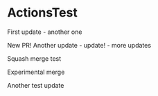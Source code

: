 # ActionsTest

First update - another one

New PR! Another update - update! - more updates

Squash merge test

Experimental merge

Another test update
